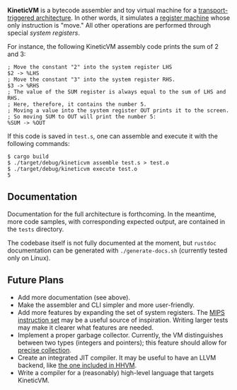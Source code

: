 **KineticVM** is a bytecode assembler and toy virtual machine for a [transport-triggered architecture](https://en.wikipedia.org/wiki/Transport_triggered_architecture). In other words, it simulates a [register machine](https://en.wikipedia.org/wiki/Register_machine) whose only instruction is "move." All other operations are performed through special *system registers*.

For instance, the following KineticVM assembly code prints the sum of 2 and 3:
```
; Move the constant "2" into the system register LHS
$2 -> %LHS
; Move the constant "3" into the system register RHS.
$3 -> %RHS
; The value of the SUM register is always equal to the sum of LHS and RHS.
; Here, therefore, it contains the number 5. 
; Moving a value into the system register OUT prints it to the screen.
; So moving SUM to OUT will print the number 5:
%SUM -> %OUT
```

If this code is saved in `test.s`, one can assemble and execute it with the following commands:
```
$ cargo build
$ ./target/debug/kineticvm assemble test.s > test.o
$ ./target/debug/kineticvm execute test.o
5
```

## Documentation

Documentation for the full architecture is forthcoming.  In the meantime, more code samples, with corresponding expected output, are contained in the `tests` directory.

The codebase itself is not fully documented at the moment, but `rustdoc` documentation can be generated with `./generate-docs.sh` (currently tested only on Linux).

## Future Plans

* Add more documentation (see above).
* Make the assembler and CLI simpler and more user-friendly.
* Add more features by expanding the set of system registers. The [MIPS instruction set](http://www.mrc.uidaho.edu/mrc/people/jff/digital/MIPSir.html) may be a useful source of inspiration. Writing larger tests may make it clearer what features are needed.
* Implement a proper garbage collector. Currently, the VM distinguishes between two types (integers and pointers); this feature should allow for [precise collection](https://en.wikipedia.org/wiki/Tracing_garbage_collection#Precise_vs._conservative_and_internal_pointers).
* Create an integrated JIT compiler. It may be useful to have an LLVM backend, like [the one included in HHVM](http://hhvm.com/blog/10205/llvm-code-generation-in-hhvm).
* Write a compiler for a (reasonably) high-level language that targets KineticVM.